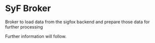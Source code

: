 # SyF Broker

Broker to load data from the sigfox backend and prepare those data for further processing

Further information will follow.



